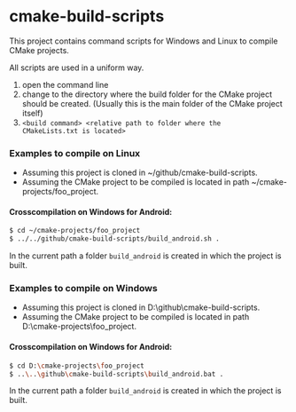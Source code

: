 # cmake-build-scripts

This project contains command scripts for Windows and Linux to compile CMake projects.

All scripts are used in a uniform way.

1. open the command line
2. change to the directory where the build folder for the CMake project should be created. (Usually this is the main folder of the CMake project itself)
3. <code>&lt;build command&gt; &lt;relative path to folder where the CMakeLists.txt is located&gt;</code>

### Examples to compile on Linux

- Assuming this project is cloned in ~/github/cmake-build-scripts.
- Assuming the CMake project to be compiled is located in path ~/cmake-projects/foo_project.

#### Crosscompilation on Windows for Android:

```bash
$ cd ~/cmake-projects/foo_project
$ ../../github/cmake-build-scripts/build_android.sh .
```

In the current path a folder <code>build_android</code> is created in which the project is built.

### Examples to compile on Windows

- Assuming this project is cloned in D:\github\cmake-build-scripts.
- Assuming the CMake project to be compiled is located in path D:\cmake-projects\foo_project.

#### Crosscompilation on Windows for Android:

```bash
$ cd D:\cmake-projects\foo_project
$ ..\..\github\cmake-build-scripts\build_android.bat .
```

In the current path a folder <code>build_android</code> is created in which the project is built.
